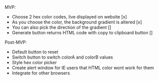 MVP:
- Choose 2 hex color codes, live displayed on website [x]
- As you choose the color, the background gradient is altered [x]
- You can also pick the direction of the gradient []
- Generate button returns HTML code with copy to clipboard button []

Post-MVP:
- Default button to reset
- Switch button to switch colorA and colorB values
- Style hex color picker
- Create alert window for IE users that HTML color wont work for them
- Integrate for other browsers